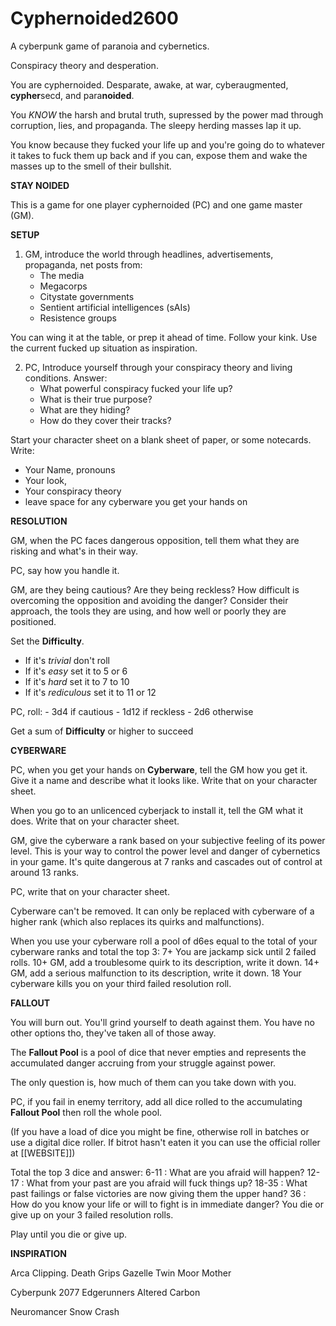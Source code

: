 # Cyphernoided2600

A cyberpunk game of paranoia and cybernetics.

Conspiracy theory and desperation.

You are cyphernoided. Desparate, awake, at war, cyberaugmented, **cypher**secd, and para**noided**.

You *KNOW* the harsh and brutal truth, supressed by the power mad through corruption, lies, and propaganda. The sleepy herding masses lap it up.

You know because they fucked your life up and you're going do to whatever it takes to fuck them up back and if you can, expose them and wake the masses up to the smell of their bullshit.

**STAY NOIDED**

This is a game for one player cyphernoided (PC) and one game master (GM).

**SETUP**

1. GM, introduce the world through headlines, advertisements, propaganda, net posts from:
   - The media
   - Megacorps
   - Citystate governments
   - Sentient artificial intelligences (sAIs)
   - Resistence groups

You can wing it at the table, or prep it ahead of time. Follow your kink.
Use the current fucked up situation as inspiration.

2. PC, Introduce yourself through your conspiracy theory and living conditions. Answer:
   - What powerful conspiracy fucked your life up?
   - What is their true purpose?
   - What are they hiding?
   - How do they cover their tracks?

Start your character sheet on a blank sheet of paper, or some notecards.
Write:
- Your Name, pronouns
- Your look,
- Your conspiracy theory
- leave space for any cyberware you get your hands on

**RESOLUTION**

GM, when the PC faces dangerous opposition,
tell them what they are risking and what's in their way.

PC, say how you handle it.

GM, are they being cautious? Are they being reckless? 
How difficult is overcoming the opposition and avoiding the danger?
Consider their approach, the tools they are using, and how well or poorly they are positioned.

Set the **Difficulty**.
- If it's *trivial*              don't roll
- If it's *easy* set it to       5 or 6
- If it's *hard* set it to       7 to 10
- If it's *rediculous* set it to 11 or 12

PC, roll:
    - 3d4  if cautious
    - 1d12 if reckless
    - 2d6  otherwise

Get a sum of **Difficulty** or higher to succeed

**CYBERWARE**

PC, when you get your hands on **Cyberware**, tell the GM how you get it.
Give it a name and describe what it looks like.
Write that on your character sheet.

When you go to an unlicenced cyberjack to install it, tell the GM what it does.
Write that on your character sheet.

GM, give the cyberware a rank based on your subjective feeling of its power level.
This is your way to control the power level and danger of cybernetics in your game.
It's quite dangerous at 7 ranks and cascades out of control at around 13 ranks.

PC, write that on your character sheet.

Cyberware can't be removed. It can only be replaced with cyberware of a higher rank (which also replaces its quirks and malfunctions).

When you use your cyberware
roll a pool of d6es equal to the total of your cyberware ranks and total the top 3:
7+  You are jackamp sick until 2 failed rolls.
10+ GM, add a troublesome quirk to its description, write it down.
14+ GM, add a serious malfunction to its description, write it down.
18  Your cyberware kills you on your third failed resolution roll.

**FALLOUT**

You will burn out.
You'll grind yourself to death against them.
You have no other options tho, they've taken all of those away.

The **Fallout Pool** is a pool of dice that never empties and represents the accumulated
danger accruing from your struggle against power.

The only question is, how much of them can you take down with you.

PC, if you fail in enemy territory, add all dice rolled to the accumulating **Fallout Pool**
then roll the whole pool.

(If you have a load of dice you might be fine, otherwise roll in batches or use a digital dice roller. If bitrot hasn't eaten it you can use the official roller at [[WEBSITE]])

Total the top 3 dice and answer:
6-11  : What are you afraid will happen?
12-17 : What from your past are you afraid will fuck things up?
18-35 : What past failings or false victories are now giving them the upper hand?
36    : How do you know your life or will to fight is in immediate danger?
        You die or give up on your 3 failed resolution rolls.

Play until you die or give up.

**INSPIRATION** 

Arca
Clipping.
Death Grips
Gazelle Twin
Moor Mother

Cyberpunk 2077 Edgerunners
Altered Carbon

Neuromancer
Snow Crash

